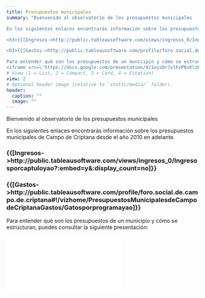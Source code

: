 ```yaml
---
title: Presupuestos municipales
summary: "Bienvenido al observatorio de los presupuestos municipales 

En los siguientes enlaces encontrarás información sobre los presupuestos municipales de Campo de Criptana desde el año 2010 en adelante. 

<h3>{{[Ingresos->http://public.tableausoftware.com/views/ingresos_0/Ingresosporcaptuloyao?:embed=y&:display_count=no]}}</h3>

<h3>{{[Gastos->http://public.tableausoftware.com/profile/foro.social.de.campo.de.criptana#!/vizhome/PresupuestosMunicipalesdeCampodeCriptanaGastos/Gatosporprogramayao]}}</h3>

Para entender qué son los presupuestos de un municipio y cómo se estructuran, puedes consultar la siguiente presentación: 
<iframe src=\'https://docs.google.com/presentation/d/1oysDrJvlFxP0sKlzBalxvrV3lzSE5OCSKY7qd5yYpcA/embed?start=false&loop=false&delayms=3000\' frameborder=\'0\' width=\'480\' height=\'299\' allowfullscreen=\'true\' mozallowfullscreen=\'true\' webkitallowfullscreen=\'true\'></iframe>"
# View (1 = List, 2 = Compact, 3 = Card, 4 = Citation)
view: 2
# Optional header image (relative to `static/media/` folder).
header:
  caption: ""
  image: ""
---
```


Bienvenido al observatorio de los presupuestos municipales 

En los siguientes enlaces encontrarás información sobre los presupuestos municipales de Campo de Criptana desde el año 2010 en adelante. 

<h3>{{[Ingresos->http://public.tableausoftware.com/views/ingresos_0/Ingresosporcaptuloyao?:embed=y&:display_count=no]}}</h3>

<h3>{{[Gastos->http://public.tableausoftware.com/profile/foro.social.de.campo.de.criptana#!/vizhome/PresupuestosMunicipalesdeCampodeCriptanaGastos/Gatosporprogramayao]}}</h3>

Para entender qué son los presupuestos de un municipio y cómo se estructuran, puedes consultar la siguiente presentación: 
<iframe src=\'https://docs.google.com/presentation/d/1oysDrJvlFxP0sKlzBalxvrV3lzSE5OCSKY7qd5yYpcA/embed?start=false&loop=false&delayms=3000\' frameborder=\'0\' width=\'480\' height=\'299\' allowfullscreen=\'true\' mozallowfullscreen=\'true\' webkitallowfullscreen=\'true\'></iframe>
